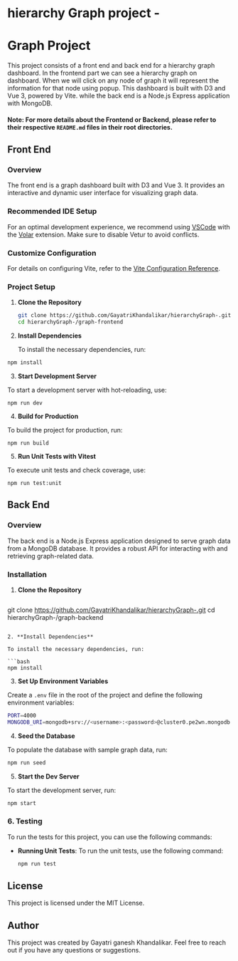 # hierarchy Graph project -

# Graph Project

This project consists of a front end and back end for a hierarchy graph dashboard. In the frontend part we can see a hierarchy graph on dashboard. When we will click on any node of graph it will represent the information for that node using popup. This dashboard is built with D3 and Vue 3, powered by Vite.
while the back end is a Node.js Express application with MongoDB.

#### Note: For more details about the Frontend or Backend, please refer to their respective `README.md` files in their root directories.

## Front End

### Overview

The front end is a graph dashboard built with D3 and Vue 3. It provides an interactive and dynamic user interface for visualizing graph data.

### Recommended IDE Setup

For an optimal development experience, we recommend using [VSCode](https://code.visualstudio.com/) with the [Volar](https://marketplace.visualstudio.com/items?itemName=Vue.volar) extension. Make sure to disable Vetur to avoid conflicts.

### Customize Configuration

For details on configuring Vite, refer to the [Vite Configuration Reference](https://vitejs.dev/config/).

### Project Setup

1. **Clone the Repository**

   ```bash
   git clone https://github.com/GayatriKhandalikar/hierarchyGraph-.git 
   cd hierarchyGraph-/graph-frontend
   ```

2. **Install Dependencies**

   To install the necessary dependencies, run:

  ```bash
npm install
```

3. **Start Development Server**

To start a development server with hot-reloading, use:

```
npm run dev
```

4. **Build for Production**

To build the project for production, run:

```
npm run build
```

5. **Run Unit Tests with Vitest**

To execute unit tests and check coverage, use:

```
npm run test:unit
```

## Back End

### Overview

The back end is a Node.js Express application designed to serve graph data from a MongoDB database. It provides a robust API for interacting with and retrieving graph-related data.

### Installation

1. **Clone the Repository**

   ```bash
git clone https://github.com/GayatriKhandalikar/hierarchyGraph-.git 
cd hierarchyGraph-/graph-backend
   ```

2. **Install Dependencies**

   To install the necessary dependencies, run:

  ```bash
npm install
```


3. **Set Up Environment Variables**

Create a `.env` file in the root of the project and define the following environment variables:

```bash
PORT=4000
MONGODB_URI=mongodb+srv://<username>:<password>@cluster0.pe2wn.mongodb.net/?retryWrites=true&w=majority&appName=Cluster0

```

4. **Seed the Database**

To populate the database with sample graph data, run:

```sh
npm run seed
```

5. **Start the Dev Server**

To start the development server, run:

```sh
npm start
```

### 6. Testing

To run the tests for this project, you can use the following commands:

- **Running Unit Tests**: To run the unit tests, use the following command:
  ```bash
  npm run test
  ```

## License

This project is licensed under the MIT License.

## Author

This project was created by Gayatri ganesh Khandalikar. Feel free to reach out if you have any questions or suggestions.


